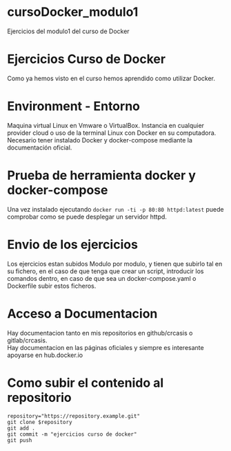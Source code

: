 # cursoDocker_modulo1
Ejercicios del modulo1 del curso de Docker

# Ejercicios Curso de Docker

Como ya hemos visto en el curso hemos aprendido como utilizar Docker.

# Environment - Entorno

Maquina virtual Linux en Vmware o VirtualBox. Instancia en cualquier provider cloud o uso de la terminal Linux con Docker en su computadora. <br>
Necesario tener instalado Docker y docker-compose mediante la documentación oficial.

# Prueba de herramienta docker y docker-compose

Una vez instalado ejecutando ``` docker run -ti -p 80:80 httpd:latest ``` puede comprobar como se puede desplegar un servidor httpd.

# Envio de los ejercicios

Los ejercicios estan subidos Modulo por modulo, y tienen que subirlo tal en su fichero, en el caso de que tenga que crear un script, introducir los comandos dentro, en caso de que sea un docker-compose.yaml o Dockerfile subir estos ficheros.

# Acceso a Documentacion

Hay documentacion tanto en mis repositorios en github/crcasis o gitlab/crcasis. <br>
Hay documentacion en las páginas oficiales y siempre es interesante apoyarse en hub.docker.io

# Como subir el contenido al repositorio

```
repository="https://repository.example.git" 
git clone $repository
git add . 
git commit -m "ejercicios curso de docker"
git push
```


